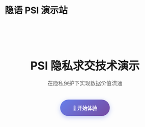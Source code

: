 # 隐语 PSI 演示站

<div style="text-align: center; padding: 60px 20px;">
  <h2 style="font-size: 2.5em; margin-bottom: 20px;">PSI 隐私求交技术演示</h2>
  <p style="font-size: 1.2em; color: #666; margin-bottom: 40px;">在隐私保护下实现数据价值流通</p>
  <a href="/secretflow-demo/tech/" style="display: inline-block; padding: 15px 40px; background: linear-gradient(135deg, #667eea 0%, #764ba2 100%); color: white; text-decoration: none; border-radius: 50px; font-size: 1.1em; font-weight: bold; box-shadow: 0 4px 15px rgba(102, 126, 234, 0.4); transition: transform 0.2s;">
    🚀 开始体验
  </a>
</div>

<script>
// 自动跳转到 PSI 页面
if (typeof window !== 'undefined') {
  setTimeout(() => {
    window.location.href = '/secretflow-demo/tech/';
  }, 2000);
}
</script>

